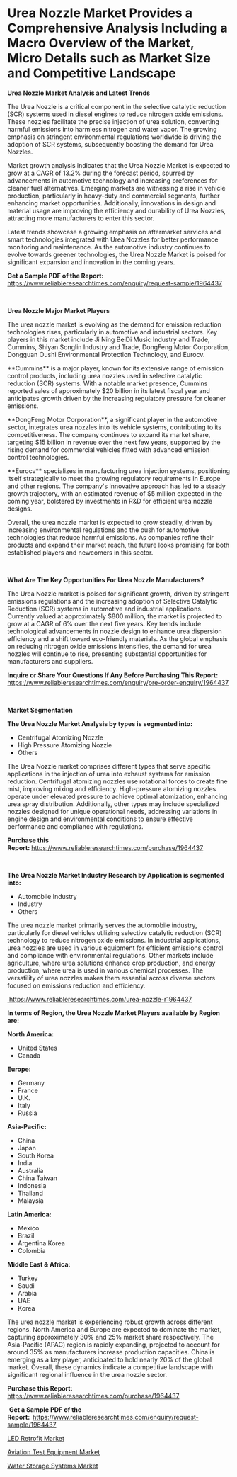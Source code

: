 <p><h1>Urea Nozzle Market Provides a Comprehensive Analysis Including a Macro Overview of the Market, Micro Details such as Market Size and Competitive Landscape</h1></p><p><strong>Urea Nozzle Market Analysis and Latest Trends</strong></p>
<p><p>The Urea Nozzle is a critical component in the selective catalytic reduction (SCR) systems used in diesel engines to reduce nitrogen oxide emissions. These nozzles facilitate the precise injection of urea solution, converting harmful emissions into harmless nitrogen and water vapor. The growing emphasis on stringent environmental regulations worldwide is driving the adoption of SCR systems, subsequently boosting the demand for Urea Nozzles.</p><p>Market growth analysis indicates that the Urea Nozzle Market is expected to grow at a CAGR of 13.2% during the forecast period, spurred by advancements in automotive technology and increasing preferences for cleaner fuel alternatives. Emerging markets are witnessing a rise in vehicle production, particularly in heavy-duty and commercial segments, further enhancing market opportunities. Additionally, innovations in design and material usage are improving the efficiency and durability of Urea Nozzles, attracting more manufacturers to enter this sector.</p><p>Latest trends showcase a growing emphasis on aftermarket services and smart technologies integrated with Urea Nozzles for better performance monitoring and maintenance. As the automotive industry continues to evolve towards greener technologies, the Urea Nozzle Market is poised for significant expansion and innovation in the coming years.</p></p>
<p><strong>Get a Sample PDF of the Report:&nbsp;</strong> <a href="https://www.reliableresearchtimes.com/enquiry/request-sample/1964437?utm_campaign=3316&utm_medium=2&utm_source=Github&utm_content=ia&utm_term=11042025&utm_id=urea-nozzle">https://www.reliableresearchtimes.com/enquiry/request-sample/1964437</a></p>
<p>&nbsp;</p>
<p><strong>Urea Nozzle Major Market Players</strong></p>
<p><p>The urea nozzle market is evolving as the demand for emission reduction technologies rises, particularly in automotive and industrial sectors. Key players in this market include Ji Ning BeiDi Music Industry and Trade, Cummins, Shiyan Songlin Industry and Trade, DongFeng Motor Corporation, Dongguan Oushi Environmental Protection Technology, and Eurocv.</p><p>**Cummins** is a major player, known for its extensive range of emission control products, including urea nozzles used in selective catalytic reduction (SCR) systems. With a notable market presence, Cummins reported sales of approximately $20 billion in its latest fiscal year and anticipates growth driven by the increasing regulatory pressure for cleaner emissions.</p><p>**DongFeng Motor Corporation**, a significant player in the automotive sector, integrates urea nozzles into its vehicle systems, contributing to its competitiveness. The company continues to expand its market share, targeting $15 billion in revenue over the next few years, supported by the rising demand for commercial vehicles fitted with advanced emission control technologies.</p><p>**Eurocv** specializes in manufacturing urea injection systems, positioning itself strategically to meet the growing regulatory requirements in Europe and other regions. The company's innovative approach has led to a steady growth trajectory, with an estimated revenue of $5 million expected in the coming year, bolstered by investments in R&D for efficient urea nozzle designs.</p><p>Overall, the urea nozzle market is expected to grow steadily, driven by increasing environmental regulations and the push for automotive technologies that reduce harmful emissions. As companies refine their products and expand their market reach, the future looks promising for both established players and newcomers in this sector.</p></p>
<p>&nbsp;</p>
<p><strong>What Are The Key Opportunities For Urea Nozzle Manufacturers?</strong></p>
<p><p>The Urea Nozzle market is poised for significant growth, driven by stringent emissions regulations and the increasing adoption of Selective Catalytic Reduction (SCR) systems in automotive and industrial applications. Currently valued at approximately $800 million, the market is projected to grow at a CAGR of 6% over the next five years. Key trends include technological advancements in nozzle design to enhance urea dispersion efficiency and a shift toward eco-friendly materials. As the global emphasis on reducing nitrogen oxide emissions intensifies, the demand for urea nozzles will continue to rise, presenting substantial opportunities for manufacturers and suppliers.</p></p>
<p><strong>Inquire or Share Your Questions If Any Before Purchasing This Report:</strong> <a href="https://www.reliableresearchtimes.com/enquiry/pre-order-enquiry/1964437?utm_campaign=3316&utm_medium=2&utm_source=Github&utm_content=ia&utm_term=11042025&utm_id=urea-nozzle">https://www.reliableresearchtimes.com/enquiry/pre-order-enquiry/1964437</a></p>
<p>&nbsp;</p>
<p><strong>Market Segmentation</strong></p>
<p><strong>The Urea Nozzle Market Analysis by types is segmented into:</strong></p>
<p><ul><li>Centrifugal Atomizing Nozzle</li><li>High Pressure Atomizing Nozzle</li><li>Others</li></ul></p>
<p><p>The Urea Nozzle market comprises different types that serve specific applications in the injection of urea into exhaust systems for emission reduction. Centrifugal atomizing nozzles use rotational forces to create fine mist, improving mixing and efficiency. High-pressure atomizing nozzles operate under elevated pressure to achieve optimal atomization, enhancing urea spray distribution. Additionally, other types may include specialized nozzles designed for unique operational needs, addressing variations in engine design and environmental conditions to ensure effective performance and compliance with regulations.</p></p>
<p><strong>Purchase this Report:&nbsp;</strong><a href="https://www.reliableresearchtimes.com/purchase/1964437?utm_campaign=3316&utm_medium=2&utm_source=Github&utm_content=ia&utm_term=11042025&utm_id=urea-nozzle">https://www.reliableresearchtimes.com/purchase/1964437</a></p>
<p>&nbsp;</p>
<p><strong>The Urea Nozzle Market Industry Research by Application is segmented into:</strong></p>
<p><ul><li>Automobile Industry</li><li>Industry</li><li>Others</li></ul></p>
<p><p>The urea nozzle market primarily serves the automobile industry, particularly for diesel vehicles utilizing selective catalytic reduction (SCR) technology to reduce nitrogen oxide emissions. In industrial applications, urea nozzles are used in various equipment for efficient emissions control and compliance with environmental regulations. Other markets include agriculture, where urea solutions enhance crop production, and energy production, where urea is used in various chemical processes. The versatility of urea nozzles makes them essential across diverse sectors focused on emissions reduction and efficiency.</p></p>
<p><a href="https://www.reliableresearchtimes.com/urea-nozzle-r1964437?utm_campaign=3316&utm_medium=2&utm_source=Github&utm_content=ia&utm_term=11042025&utm_id=urea-nozzle">&nbsp;https://www.reliableresearchtimes.com/urea-nozzle-r1964437</a></p>
<p><strong>In terms of Region, the Urea Nozzle Market Players available by Region are:</strong></p>
<p>
    <p> <strong> North America: </strong>
        <ul>
            <li>United States</li>
            <li>Canada</li>
        </ul>
        </p> 
    <p> <strong> Europe: </strong>
        <ul>
            <li>Germany</li>
            <li>France</li>
            <li>U.K.</li>
            <li>Italy</li>
            <li>Russia</li>
        </ul>
        </p> 
    <p> <strong> Asia-Pacific: </strong>
        <ul>
            <li>China</li>
            <li>Japan</li>
            <li>South Korea</li>
            <li>India</li>
            <li>Australia</li>
            <li>China Taiwan</li>
            <li>Indonesia</li>
            <li>Thailand</li>
            <li>Malaysia</li>
        </ul>
        </p> 
    <p> <strong> Latin America: </strong>
        <ul>
            <li>Mexico</li>
            <li>Brazil</li>
            <li>Argentina Korea</li>
            <li>Colombia</li>
        </ul>
        </p> 
    <p> <strong> Middle East & Africa: </strong>
        <ul>
            <li>Turkey</li>
            <li>Saudi</li>
            <li>Arabia</li>
            <li>UAE</li>
            <li>Korea</li>
        </ul>
    </p>
    </p>
<p><p>The urea nozzle market is experiencing robust growth across different regions. North America and Europe are expected to dominate the market, capturing approximately 30% and 25% market share respectively. The Asia-Pacific (APAC) region is rapidly expanding, projected to account for around 35% as manufacturers increase production capacities. China is emerging as a key player, anticipated to hold nearly 20% of the global market. Overall, these dynamics indicate a competitive landscape with significant regional influence in the urea nozzle sector.</p></p>
<p><strong>Purchase this Report: </strong><a href="https://www.reliableresearchtimes.com/purchase/1964437?utm_campaign=3316&utm_medium=2&utm_source=Github&utm_content=ia&utm_term=11042025&utm_id=urea-nozzle">https://www.reliableresearchtimes.com/purchase/1964437</a></p>
<p>&nbsp;<strong>Get a Sample PDF of the Report:&nbsp;&nbsp;</strong><a href="https://www.reliableresearchtimes.com/enquiry/request-sample/1964437?utm_campaign=3316&utm_medium=2&utm_source=Github&utm_content=ia&utm_term=11042025&utm_id=urea-nozzle">https://www.reliableresearchtimes.com/enquiry/request-sample/1964437</a></p>
<p><strong></strong></p>
<p><p><a href="https://github.com/reeseberro3j/Market-Research-Report-List-1/blob/main/led-retrofit-market.md?utm_campaign=3316&utm_medium=2&utm_source=Github&utm_content=ia&utm_term=11042025&utm_id=urea-nozzle">LED Retrofit Market</a></p><p><a href="https://github.com/billejuman43/Market-Research-Report-List-1/blob/main/aviation-test-equipment-market.md?utm_campaign=3316&utm_medium=2&utm_source=Github&utm_content=ia&utm_term=11042025&utm_id=urea-nozzle">Aviation Test Equipment Market</a></p><p><a href="https://github.com/rocicbenton/Market-Research-Report-List-1/blob/main/water-storage-systems-market.md?utm_campaign=3316&utm_medium=2&utm_source=Github&utm_content=ia&utm_term=11042025&utm_id=urea-nozzle">Water Storage Systems Market</a></p></p>